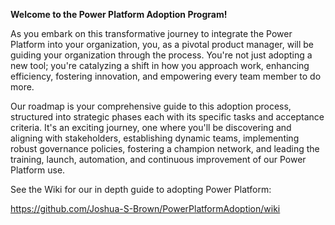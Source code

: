 **Welcome to the Power Platform Adoption Program!**

As you embark on this transformative journey to integrate the Power Platform into your organization, you, as a pivotal product manager, will be guiding your organization through the process. You're not just adopting a new tool; you're catalyzing a shift in how you approach work, enhancing efficiency, fostering innovation, and empowering every team member to do more.

Our roadmap is your comprehensive guide to this adoption process, structured into strategic phases each with its specific tasks and acceptance criteria. It's an exciting journey, one where you'll be discovering and aligning with stakeholders, establishing dynamic teams, implementing robust governance policies, fostering a champion network, and leading the training, launch, automation, and continuous improvement of our Power Platform use.

See the Wiki for our in depth guide to adopting Power Platform:

https://github.com/Joshua-S-Brown/PowerPlatformAdoption/wiki
